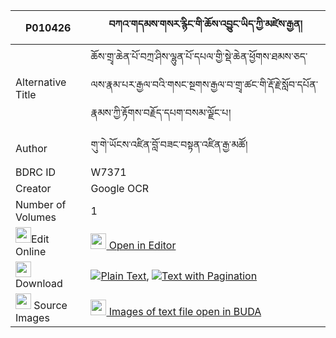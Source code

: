 |P010426|བཀའ་གདམས་གསར་རྙིང་གི་ཆོས་འབྱུང་ཡིད་ཀྱི་མཛེས་རྒྱན། 
| --- | --- 
|Alternative Title |ཆོས་གྲྭ་ཆེན་པོ་བཀྲ་ཤིས་ལྷུན་པོ་དཔལ་གྱི་སྡེ་ཆེན་ཕྱོགས་ཐམས་ཅད་ལས་རྣམ་པར་རྒྱལ་བའི་གསང་སྔགས་རྒྱལ་བ་གྲྭ་ཚང་གི་རྡོ་རྗེ་སློབ་དཔོན་རྣམས་ཀྱི་རྟོགས་བརྗོད་དཔག་བསམ་ལྗོང་པ།
|Author| གུ་གེ་ཡོངས་འཛིན་བློ་བཟང་བསྟན་འཛིན་རྒྱ་མཚོ།
|BDRC ID | W7371
|Creator | Google OCR
|Number of Volumes| 1
|<img width="25" src="https://img.icons8.com/color/25/000000/edit-property.png">Edit Online| [<img width="25" src="https://avatars.githubusercontent.com/u/45091458?s=200&v=4"> Open in Editor](http://editor.openpecha.org/P010426)
|<img width="25" src="https://img.icons8.com/fluent/48/000000/download-2.png"/>  Download | [![](https://img.icons8.com/color/20/000000/txt.png)Plain Text](https://github.com/Openpecha/P010426/releases/download/v1/ka_dam_sarnying_gi_chojung_yi__plain_P010426.zip), [![](https://img.icons8.com/color/20/000000/txt.png)Text with Pagination](https://github.com/Openpecha/P010426/releases/download/v1/ka_dam_sarnying_gi_chojung_yi__pages_P010426.zip)
|<img width="25" src="https://img.icons8.com/plasticine/100/000000/pictures-folder.png"/>  Source Images | [<img width="25" src="https://library.bdrc.io/icons/BUDA-small.svg"> Images of text file open in BUDA](https://library.bdrc.io/show/bdr:W7371)